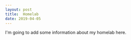 ```yaml
---
layout: post
title:  Homelab
date: 2019-04-05
---
```


I'm going to add some information about my homelab here.
